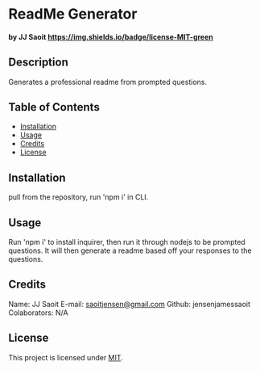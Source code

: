 
# ReadMe Generator
#### by JJ Saoit https://img.shields.io/badge/license-MIT-green

## Description
Generates a professional readme from prompted questions.

## Table of Contents
* [Installation](#installation)
* [Usage](#usage)
* [Credits](#credit)
* [License](#license)

## Installation
pull from the repository, run 'npm i' in CLI.

## Usage
Run 'npm i' to install inquirer, then run it through nodejs to be prompted questions. It will then generate a readme based off your responses to the questions.

## Credits
Name: JJ Saoit
E-mail: saoitjensen@gmail.com
Github: jensenjamessaoit
Colaborators: N/A

## License
This project is licensed under [MIT](https://opensource.org/license/mit/).
      
  